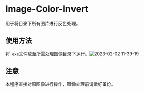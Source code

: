 # Image-Color-Invert

用于将目录下所有图片进行反色处理。

## 使用方法

将`.exe`文件放至所需处理图像目录下运行。![2023-02-02 11-39-19](https://www.kurisunya.top/pictures/3/2023/02/02/1675309363.gif)

## 注意

本程序直接对原图像进行操作，图像处理前请做好备份。